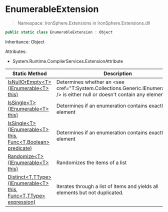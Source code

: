 ﻿# EnumerableExtension

> Namespace: IronSphere.Extensions in  IronSphere.Extensions.dll



```csharp
public static class EnumerableExtension : Object
```
Inheritance: Object



Attributes:
        
* System.Runtime.CompilerServices.ExtensionAttribute




| Static Method | Description |
| --- | --- |
| [IsNullOrEmpty&lt;T&gt;(IEnumerable&lt;T&gt; this)](EnumerableExtension.IsNullOrEmpty-T-(IEnumerable-T-)) | Determines whether an &lt;see cref=&quot;T:System.Collections.Generic.IEnumerable`1&quot; /&gt; is either null or doesn&#39;t contain any elements |
| [IsSingle&lt;T&gt;(IEnumerable&lt;T&gt; this)](EnumerableExtension.IsSingle-T-(IEnumerable-T-)) | Determines if an enumeration contains exactly one element |
| [IsSingle&lt;T&gt;(IEnumerable&lt;T&gt; this, Func&lt;T,Boolean&gt; predicate)](EnumerableExtension.IsSingle-T-(IEnumerable-T-,Func-T,Boolean-)) | Determines if an enumeration contains exactly one element |
| [Randomize&lt;T&gt;(IEnumerable&lt;T&gt; this)](EnumerableExtension.Randomize-T-(IEnumerable-T-)) | Randomizes the items of a list |
| [Distinct&lt;T,TType&gt;(IEnumerable&lt;T&gt; this, Func&lt;T,TType&gt; expression)](EnumerableExtension.Distinct-T,TType-(IEnumerable-T-,Func-T,TType-)) | Iterates through a list of items and yields all elements but not duplicated. |
